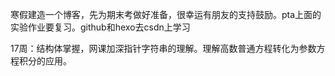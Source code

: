 寒假建造一个博客，先为期末考做好准备，很幸运有朋友的支持鼓励。pta上面的实验作业要复习。github和hexo去csdn上学习

17周：结构体掌握，网课加深指针字符串的理解。理解高数普通方程转化为参数方程积分的应用。


